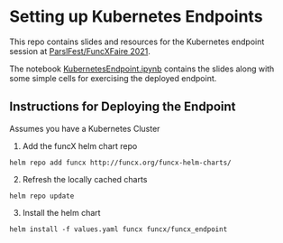 # Setting up Kubernetes Endpoints
This repo contains slides and resources for the Kubernetes endpoint session
at [ParslFest/FuncXFaire 2021](https://parsl-project.org/parslfest2021.html).

The notebook [KubernetesEndpoint.ipynb](KubernetesEndpoint.ipynb) contains
the slides along with some simple cells for exercising the deployed endpoint.

## Instructions for Deploying the Endpoint
Assumes you have a Kubernetes Cluster

1. Add the funcX helm chart repo
```shell
helm repo add funcx http://funcx.org/funcx-helm-charts/  
```
2. Refresh the locally cached charts
```shell
helm repo update
```
3. Install the helm chart
```shell
helm install -f values.yaml funcx funcx/funcx_endpoint
```